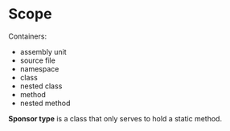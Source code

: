 # Scope

Containers:
- assembly unit
- source file
- namespace
- class
- nested class
- method
- nested method


**Sponsor type** is a class that only serves to hold a static method.

